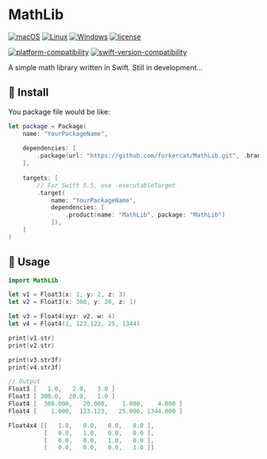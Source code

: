 # MathLib

[![macOS](https://github.com/forkercat/MathLib/actions/workflows/ci-macos.yml/badge.svg)](https://github.com/forkercat/MathLib/actions/workflows/ci-macos.yml)
[![Linux](https://github.com/forkercat/MathLib/actions/workflows/ci-linux.yml/badge.svg)](https://github.com/forkercat/MathLib/actions/workflows/ci-linux.yml)
[![Windows](https://github.com/forkercat/MathLib/actions/workflows/ci-windows.yml/badge.svg)](https://github.com/forkercat/MathLib/actions/workflows/ci-windows.yml)
[![license](https://img.shields.io/badge/license-MIT-brightgreen.svg)](LICENSE)

[![platform-compatibility](https://img.shields.io/endpoint?url=https%3A%2F%2Fswiftpackageindex.com%2Fapi%2Fpackages%2Fforkercat%2FMathLib%2Fbadge%3Ftype%3Dplatforms)](https://swiftpackageindex.com/forkercat/MathLib)
[![swift-version-compatibility](https://img.shields.io/endpoint?url=https%3A%2F%2Fswiftpackageindex.com%2Fapi%2Fpackages%2Fforkercat%2FMathLib%2Fbadge%3Ftype%3Dswift-versions)](https://swiftpackageindex.com/forkercat/MathLib)

A simple math library written in Swift. Still in development...

## 🔧 Install

You package file would be like:

```swift
let package = Package(
    name: "YourPackageName",
    
    dependencies: [
        .package(url: "https://github.com/forkercat/MathLib.git", .branch("main")),
    ],
    
    targets: [
        // For Swift 5.5, use .executableTarget
        .target(
            name: "YourPackageName",
            dependencies: [
                .product(name: "MathLib", package: "MathLib")
            ]),
    ]
)
```

## 🥲 Usage

```swift
import MathLib

let v1 = Float3(x: 1, y: 2, z: 3)
let v2 = Float3(x: 300, y: 20, z: 1)

let v3 = Float4(xyz: v2, w: 4)
let v4 = Float4(1, 123.123, 25, 1344)

print(v1.str)
print(v2.str)

print(v3.str3f)
print(v4.str3f)

// Output
Float3 [   1.0,   2.0,   3.0 ]
Float3 [ 300.0,  20.0,   1.0 ]
Float4 [  300.000,   20.000,    1.000,    4.000 ]
Float4 [    1.000,  123.123,   25.000, 1344.000 ]

Float4x4 [[   1.0,   0.0,   0.0,   0.0 ],
          [   0.0,   1.0,   0.0,   0.0 ],
          [   0.0,   0.0,   1.0,   0.0 ],
          [   0.0,   0.0,   0.0,   1.0 ]]
```
